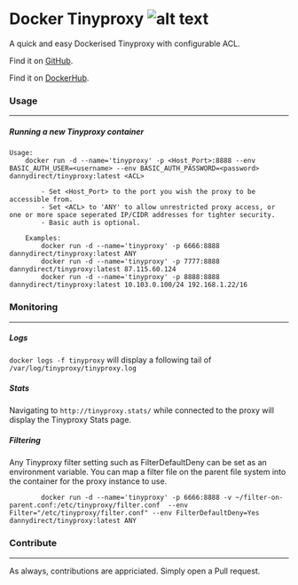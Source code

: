 # Docker Tinyproxy ![alt text](https://raw.githubusercontent.com/daniel-middleton/docker-tinyproxy/master/other/banu_logo.png "Banu!")
A quick and easy Dockerised Tinyproxy with configurable ACL.

Find it on [GitHub](https://github.com/daniel-middleton/docker-tinyproxy).

Find it on [DockerHub](https://registry.hub.docker.com/u/dannydirect/tinyproxy/).

### Usage
---
##### Running a new Tinyproxy container

```
Usage:
    docker run -d --name='tinyproxy' -p <Host_Port>:8888 --env BASIC_AUTH_USER=<username> --env BASIC_AUTH_PASSWORD=<password> dannydirect/tinyproxy:latest <ACL>

        - Set <Host_Port> to the port you wish the proxy to be accessible from.
        - Set <ACL> to 'ANY' to allow unrestricted proxy access, or one or more space seperated IP/CIDR addresses for tighter security.
        - Basic auth is optional.

    Examples:
        docker run -d --name='tinyproxy' -p 6666:8888 dannydirect/tinyproxy:latest ANY
        docker run -d --name='tinyproxy' -p 7777:8888 dannydirect/tinyproxy:latest 87.115.60.124
        docker run -d --name='tinyproxy' -p 8888:8888 dannydirect/tinyproxy:latest 10.103.0.100/24 192.168.1.22/16
```

### Monitoring
---
##### Logs
`docker logs -f tinyproxy` will display a following tail of `/var/log/tinyproxy/tinyproxy.log`

##### Stats
Navigating to `http://tinyproxy.stats/` while connected to the proxy will display the Tinyproxy Stats page.

##### Filtering
Any Tinyproxy filter setting such as FilterDefaultDeny can be set as an environment variable.  You can map a filter file on the parent file system into the container for the proxy instance to use.

```
        docker run -d --name='tinyproxy' -p 6666:8888 -v ~/filter-on-parent.conf:/etc/tinyproxy/filter.conf  --env Filter="/etc/tinyproxy/filter.conf" --env FilterDefaultDeny=Yes  dannydirect/tinyproxy:latest ANY
```

### Contribute
---
As always, contributions are appriciated. Simply open a Pull request.
